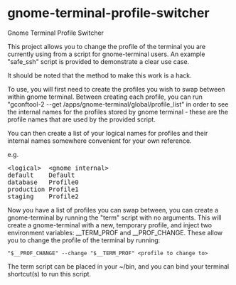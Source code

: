 gnome-terminal-profile-switcher
===============================

Gnome Terminal Profile Switcher

This project allows you to change the profile of the terminal you are currently using from a script for
gnome-terminal users. An example "safe_ssh" script is provided to demonstrate a clear use case.

It should be noted that the method to make this work is a hack.



To use, you will first need to create the profiles you wish to swap between within gnome terminal.
Between creating each profile, you can run "gconftool-2 --get /apps/gnome-terminal/global/profile_list"
in order to see the internal names for the profiles stored by gnome terminal - these are the profile
names that are used by the provided script.

You can then create a list of your logical names for profiles and their internal names somewhere convenient
for your own reference.

e.g.

<pre>
&lt;logical&gt;  &lt;gnome internal&gt;
default    Default
database   Profile0
production Profile1
staging    Profile2
</pre>

Now you have a list of profiles you can swap between, you can create a gnome-terminal by running the "term"
script with no arguments. This will create a gnome-terminal with a new, temporary profile, and inject two
environment variables: \_\_TERM\_PROF and \_\_PROF\_CHANGE. These allow you to change the profile of the terminal
by running:

`"$__PROF_CHANGE" --change "$__TERM_PROF" <profile to change to>`

The term script can be placed in your ~/bin, and you can bind your terminal shortcut(s) to run this script.
